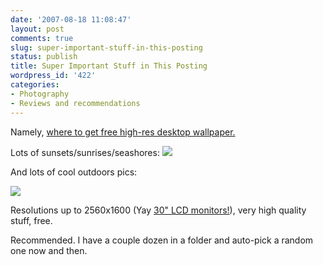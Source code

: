 ```yaml
---
date: '2007-08-18 11:08:47'
layout: post
comments: true
slug: super-important-stuff-in-this-posting
status: publish
title: Super Important Stuff in This Posting
wordpress_id: '422'
categories:
- Photography
- Reviews and recommendations
---
```


Namely, [where to get free high-res desktop wallpaper.](http://interfacelift.com/wallpaper/index.php?sort=date)

Lots of sunsets/sunrises/seashores:
[
![](http://www.phfactor.net/wp-pics/01356_crepuscule-wpa.jpg)](http://interfacelift.com/wallpaper/details.php?id=1356)


And lots of cool outdoors pics:

[
![](http://www.phfactor.net/wp-pics/01188_elevation-wpa.jpg)](http://interfacelift.com/wallpaper/details.php?id=1188)


Resolutions up to 2560x1600 (Yay [30" LCD monitors!](http://dansdata.com/3007wfp-hc.htm)), very high quality stuff, free.

Recommended. I have a couple dozen in a folder and auto-pick a random one now and then.
